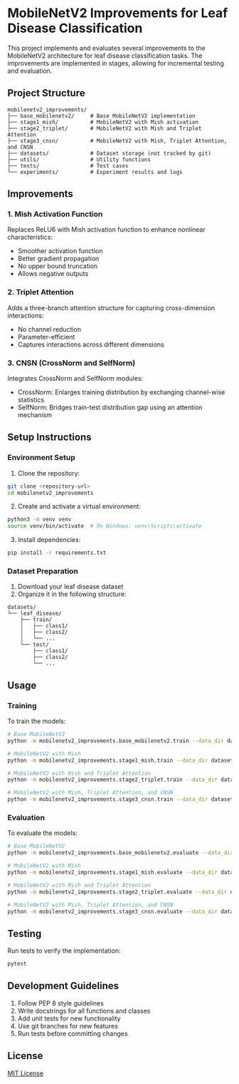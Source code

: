 # MobileNetV2 Improvements for Leaf Disease Classification

This project implements and evaluates several improvements to the MobileNetV2 architecture for leaf disease classification tasks. The improvements are implemented in stages, allowing for incremental testing and evaluation.

## Project Structure

```
mobilenetv2_improvements/
├── base_mobilenetv2/     # Base MobileNetV2 implementation
├── stage1_mish/          # MobileNetV2 with Mish activation
├── stage2_triplet/       # MobileNetV2 with Mish and Triplet Attention
├── stage3_cnsn/          # MobileNetV2 with Mish, Triplet Attention, and CNSN
├── datasets/             # Dataset storage (not tracked by git)
├── utils/                # Utility functions
├── tests/                # Test cases
└── experiments/          # Experiment results and logs
```

## Improvements

### 1. Mish Activation Function

Replaces ReLU6 with Mish activation function to enhance nonlinear characteristics:
- Smoother activation function
- Better gradient propagation
- No upper bound truncation
- Allows negative outputs

### 2. Triplet Attention

Adds a three-branch attention structure for capturing cross-dimension interactions:
- No channel reduction
- Parameter-efficient
- Captures interactions across different dimensions

### 3. CNSN (CrossNorm and SelfNorm)

Integrates CrossNorm and SelfNorm modules:
- CrossNorm: Enlarges training distribution by exchanging channel-wise statistics
- SelfNorm: Bridges train-test distribution gap using an attention mechanism

## Setup Instructions

### Environment Setup

1. Clone the repository:
```bash
git clone <repository-url>
cd mobilenetv2_improvements
```

2. Create and activate a virtual environment:
```bash
python3 -m venv venv
source venv/bin/activate  # On Windows: venv\Scripts\activate
```

3. Install dependencies:
```bash
pip install -r requirements.txt
```

### Dataset Preparation

1. Download your leaf disease dataset
2. Organize it in the following structure:
```
datasets/
└── leaf_disease/
    ├── train/
    │   ├── class1/
    │   ├── class2/
    │   └── ...
    └── test/
        ├── class1/
        ├── class2/
        └── ...
```

## Usage

### Training

To train the models:

```bash
# Base MobileNetV2
python -m mobilenetv2_improvements.base_mobilenetv2.train --data_dir datasets/leaf_disease

# MobileNetV2 with Mish
python -m mobilenetv2_improvements.stage1_mish.train --data_dir datasets/leaf_disease

# MobileNetV2 with Mish and Triplet Attention
python -m mobilenetv2_improvements.stage2_triplet.train --data_dir datasets/leaf_disease

# MobileNetV2 with Mish, Triplet Attention, and CNSN
python -m mobilenetv2_improvements.stage3_cnsn.train --data_dir datasets/leaf_disease
```

### Evaluation

To evaluate the models:

```bash
# Base MobileNetV2
python -m mobilenetv2_improvements.base_mobilenetv2.evaluate --data_dir datasets/leaf_disease --checkpoint path/to/checkpoint.pth

# MobileNetV2 with Mish
python -m mobilenetv2_improvements.stage1_mish.evaluate --data_dir datasets/leaf_disease --checkpoint path/to/checkpoint.pth

# MobileNetV2 with Mish and Triplet Attention
python -m mobilenetv2_improvements.stage2_triplet.evaluate --data_dir datasets/leaf_disease --checkpoint path/to/checkpoint.pth

# MobileNetV2 with Mish, Triplet Attention, and CNSN
python -m mobilenetv2_improvements.stage3_cnsn.evaluate --data_dir datasets/leaf_disease --checkpoint path/to/checkpoint.pth
```

## Testing

Run tests to verify the implementation:

```bash
pytest
```

## Development Guidelines

1. Follow PEP 8 style guidelines
2. Write docstrings for all functions and classes
3. Add unit tests for new functionality
4. Use git branches for new features
5. Run tests before committing changes

## License

[MIT License](LICENSE)
